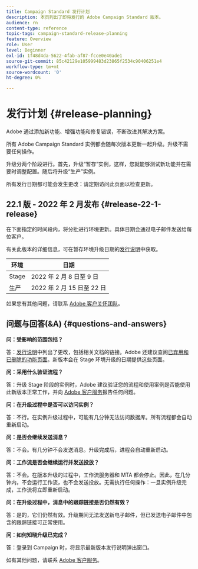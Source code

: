 ```yaml
---
title: Campaign Standard 发行计划
description: 本页列出了即将发行的 Adobe Campaign Standard 版本。
audience: rn
content-type: reference
topic-tags: campaign-standard-release-planning
feature: Overview
role: User
level: Beginner
exl-id: 1f48d4da-5622-4fab-af87-fcce0e40ade1
source-git-commit: 85c42129e105999483d23865f2534c90406251e4
workflow-type: tm+mt
source-wordcount: '0'
ht-degree: 0%

---
```


# 发行计划 {#release-planning}

Adobe 通过添加新功能、增强功能和修复错误，不断改进其解决方案。

所有 Adobe Campaign Standard 实例都会随每次版本更新一起升级。升级不需要任何操作。

升级分两个阶段进行。首先，升级“暂存”实例，这样，您就能够测试新功能并在需要时调整配置。随后将升级“生产”实例。

所有发行日期都可能会发生更改：请定期访问此页面以检查更新。

## 22.1 版 - 2022 年 2 月发布 {#release-22-1-release}

在下面指定的时间段内，将分批进行环境更新。具体日期会通过电子邮件发送给每位客户。

有关此版本的详细信息，可在暂存环境升级日期的[发行说明](../../rn/using/release-notes.md)中获取。

<table>
 <thead>
  <tr>
   <th> 环境<br /> </th>
   <th> 日期<br /> </th>
  </tr>
 </thead>
 <tbody>
  <tr>
   <td>Stage<br /> </td>
   <td>2022 年 2 月 8 日至 9 日<br /> </td>
  </tr>
  <tr>
   <td>生产<br /> </td>
   <td>2022 年 2 月 15 日至 22 日<br /> </td>
  </tr>
 </tbody>
</table>

如果您有其他问题，请联系 [Adobe 客户关怀团队](https://helpx.adobe.com/cn/enterprise/using/support-for-experience-cloud.html)。

## 问题与回答(&amp;A) {#questions-and-answers}

**问：受影响的范围包括？**

答：[发行说明](../../rn/using/release-notes.md)中列出了更改，包括相关文档的链接。Adobe 还建议查阅[已弃用和已删除的功能页面](../../rn/using/deprecated-features.md)。新版本会在 Stage 环境升级的日期提供这些页面。

**问：采用什么验证流程？**

答：升级 Stage 阶段的实例时，Adobe 建议验证您的流程和使用案例是否能使用此新版本正常工作，并向 [Adobe 客户服务](https://helpx.adobe.com/enterprise/using/support-for-experience-cloud.html)报告任何问题。

**问：在升级过程中是否可以访问实例？**

答：不行。在实例升级过程中，可能有几分钟无法访问数据库。所有流程都会自动重新启动。

**问：是否会继续发送消息？**

答：不会。有几分钟不会发送消息。升级完成后，进程会自动重新启动。

**问：工作流是否会继续运行并发送投放？**

答：不会。在版本升级的过程中，工作流服务器和 MTA 都会停止。因此，在几分钟内，不会运行工作流，也不会发送投放。无需执行任何操作：一旦实例升级完成，工作流将立即重新启动。

**问：在升级过程中，消息中的跟踪链接是否仍然有效？**

答：是的，它们仍然有效。升级期间无法发送新电子邮件，但已发送电子邮件中包含的跟踪链接可正常使用。

**问：如何知晓升级已完成？**

答：登录到 Campaign 时，将显示最新版本发行说明弹出窗口。

如有其他问题，请联系 [ Adobe 客户服务](https://helpx.adobe.com/enterprise/using/support-for-experience-cloud.html)。
